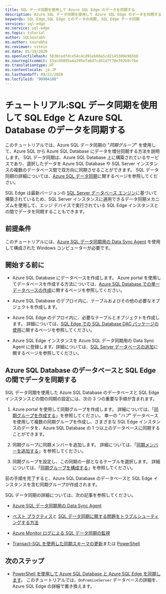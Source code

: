 ```yaml
---
title: SQL データ同期を使用して Azure SQL Edge のデータを同期する
description: Azure SQL データ同期を使用して Azure SQL Edge のデータを同期する方法について説明します
keywords: SQL Edge,SQL Edge とのデータの同期, SQL Edge データ同期
services: sql-edge
ms.service: sql-edge
ms.topic: tutorial
author: SQLSourabh
ms.author: sourabha
ms.reviewer: sstein
ms.date: 05/19/2020
ms.openlocfilehash: 5830cedfdce54c4cd91eb60a5cd2145309e965b0
ms.sourcegitcommit: 53acd9895a4a395efa6d7cd41d7f78e392b9cfbe
ms.translationtype: HT
ms.contentlocale: ja-JP
ms.lasthandoff: 09/22/2020
ms.locfileid: "90904108"
---
```

# <a name="tutorial-sync-data-from-sql-edge-to-azure-sql-database-by-using-sql-data-sync"></a>チュートリアル:SQL データ同期を使用して SQL Edge と Azure SQL Database のデータを同期する

このチュートリアルでは、Azure SQL データ同期の "*同期グループ*" を使用して、Azure SQL から Azure SQL Database にデータを増分同期する方法を説明します。 SQL データ同期は、Azure SQL Database 上に構築されているサービスであり、選択したデータを Azure SQL Database や SQL Server インスタンスの複数のデータベース間で双方向に同期させることができます。 SQL データ同期の詳細については、[Azure SQL データ同期](../azure-sql/database/sql-data-sync-data-sql-server-sql-database.md)に関するページを参照してください。

SQL Edge は最新バージョンの [SQL Server データベース エンジン](/sql/sql-server/sql-server-technical-documentation/)に基づいて構築されているため、SQL Server インスタンスに適用できるデータ同期メカニズムを使用して、エッジ デバイスで実行されている SQL Edge インスタンスとの間でデータを同期することもできます。

## <a name="prerequisites"></a>前提条件

このチュートリアルには、[Azure SQL データ同期用の Data Sync Agent](../azure-sql/database/sql-data-sync-agent-overview.md) を使用して構成された Windows コンピューターが必要です。

## <a name="before-you-begin"></a>開始する前に

* Azure SQL Database にデータベースを作成します。 Azure portal を使用してデータベースを作成する方法については、[Azure SQL Database での単一データベースの作成](../azure-sql/database/single-database-create-quickstart.md?tabs=azure-portal)に関するページを参照してください。

* Azure SQL Database のデプロイ内に、テーブルおよびその他の必要なオブジェクトを作成します。

* Azure SQL Edge のデプロイ内に、必要なテーブルとオブジェクトを作成します。 詳細については、[SQL Edge での SQL Database DAC パッケージの使用](deploy-dacpac.md)に関するページを参照してください。

* Azure SQL Edge インスタンスを Azure SQL データ同期用の Data Sync Agent に登録します。詳細については、[SQL Server データベースの追加](../azure-sql/database/sql-data-sync-sql-server-configure.md#add-on-prem)に関するページを参照してください。

## <a name="sync-data-between-a-database-in-azure-sql-database-and-sql-edge"></a>Azure SQL Database のデータベースと SQL Edge の間でデータを同期する

SQL データ同期を使用した Azure SQL Database のデータベースと SQL Edge インスタンスとの間の同期の設定には、次の 3 つの重要な手順が含まれます。  


1. Azure portal を使用して同期グループを作成します。 詳細については、「[同期グループを作成する](../azure-sql/database/sql-data-sync-sql-server-configure.md#create-sync-group)」を参照してください。 単一の "*ハブ*" データベースを使用して複数の同期グループを作成し、さまざまな SQL Edge インスタンスのデータを、Azure SQL Database の 1 つ以上のデータベースに同期することができます。 

2. 同期グループに同期メンバーを追加します。 詳細については、「[同期メンバーを追加する](../azure-sql/database/sql-data-sync-sql-server-configure.md#add-sync-members)」を参照してください。

3. 同期グループを設定し、この同期の一部となるテーブルを選択します。 詳細については、「[同期グループを構成する](../azure-sql/database/sql-data-sync-sql-server-configure.md#add-sync-members)」を参照してください。

前の手順を完了すると、Azure SQL Database のデータベースと SQL Edge インスタンスを含む同期グループが作成されます。

SQL データ同期の詳細については、次の記事を参照してください。

* [Azure SQL データ同期用の Data Sync Agent](../azure-sql/database/sql-data-sync-agent-overview.md)

* [ベスト プラクティス](../azure-sql/database/sql-data-sync-best-practices.md)と [SQL データ同期に関する問題をトラブルシューティングする方法](../azure-sql/database/sql-data-sync-troubleshoot.md)

* [Azure Monitor ログによる SQL データ同期の監視](../azure-sql/database/sql-data-sync-monitor-sync.md)

* [Transact-SQL を使用した同期スキーマの更新](../azure-sql/database/sql-data-sync-update-sync-schema.md)または [PowerShell](../azure-sql/database/scripts/update-sync-schema-in-sync-group.md)

## <a name="next-steps"></a>次のステップ


* [PowerShell を使用して Azure SQL Database と Azure SQL Edge を同期します](../azure-sql/database/scripts/sql-data-sync-sync-data-between-azure-onprem.md)。 このチュートリアルでは、`OnPremiseServer` データベースの詳細を、Azure SQL Edge の詳細で置き換えます。
